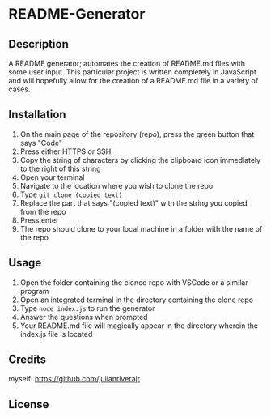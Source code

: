 # README-Generator

## Description
A README generator; automates the creation of README.md files with some user input.
This particular project is written completely in JavaScript and will hopefully allow for the creation of a README.md file in a variety of cases.

## Installation 
1. On the main page of the repository (repo), press the green button that says "Code"
2. Press either HTTPS or SSH
3. Copy the string of characters by clicking the clipboard icon immediately to the right of this string
4. Open your terminal 
5. Navigate to the location where you wish to clone the repo
6. Type `git clone (copied text)` 
7. Replace the part that says "(copied text)" with the string you copied from the repo
8. Press enter
9. The repo should clone to your local machine in a folder with the name of the repo 

## Usage
1. Open the folder containing the cloned repo with VSCode or a similar program 
2. Open an integrated terminal in the directory containing the clone repo
3. Type `node index.js` to run the generator
4. Answer the questions when prompted
5. Your README.md file will magically appear in the directory wherein the index.js file is located 

## Credits
myself: https://github.com/julianriverajr

## License
 
